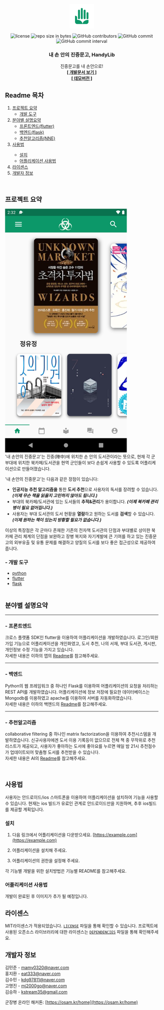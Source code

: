 <div id="top"></div>

<!-- PROJECT LOGO -->
<br />
<div align="center">
  <a href="https://github.com/osamhack2021/AI_APP_handylib_devlib">
    <img src="images/logo.png" alt="Logo" width="80" height="80">
  </a>

![license](https://img.shields.io/github/license/osamhack2021/AI_APP_handylib_devlib.svg)
![repo size in bytes](https://img.shields.io/github/repo-size/osamhack2021/AI_APP_handylib_devlib.svg)
![GitHub contributors](https://img.shields.io/github/contributors/osamhack2021/AI_APP_handylib_devlib.svg)
![GitHub commit](https://img.shields.io/github/last-commit/osamhack2021/AI_APP_handylib_devlib.svg)
![GitHub commit interval](https://img.shields.io/github/commit-activity/w/osamhack2021/AI_APP_handylib_devlib.svg)

  <h3 align="center">내 손 안의 진중문고, HandyLib</h3>

  <p align="center">
    진중문고를 내 손안으로!
    <br />
    <a href="https://humdrum-anise-0dc.notion.site/DevLib-0960a793aa544b2bbc3038d309ad2c47"><strong>[ 개발문서 보기 ]</strong></a>
    <br />
    <a href="https://github.com/othneildrew/Best-README-Template"><strong>[ 데모버전 ]</strong></a>
  </p>
</div>

<!-- TABLE OF CONTENTS -->

## Readme 목차

  <ol>
    <li>
      <a href="#프로젝트-요약">프로젝트 요약</a>
      <ul>
        <li><a href="#개발-도구">개발 도구</a></li>
      </ul>
    </li>
    <li>
      <a href="#분야별-설명요약">분야별 설명요약</a>
      <ul>
        <li><a href="#프론트엔드">프론트엔드(flutter)</a></li>
        <li><a href="#백엔드">백엔드(flask)</a></li>
        <li><a href="#추천알고리즘">추천알고리즘(NNE)</a></li>
      </ul>
    </li>
    <li><a href="#사용법">사용법</a></li>
    <ul>
        <li><a href="#설치">설치</a></li>
        <li><a href="#어플리케이션-사용법">어플리케이션 사용법</a></li>
      </ul>
    <li><a href="#라이센스">라이센스</a></li>
    <li><a href="#개발자-정보">개발자 정보</a></li>
  </ol>

<!-- ABOUT THE PROJECT -->
<br/>

## 프로젝트 요약

<img src="images/sample.png" alt="Logo" height=800>
</br>
'내 손안의 진중문고'는 진중(陣中)에 위치한 손 안의 도서관이라는 뜻으로, 현재 각 군부대에 위치한 북카페/도서관을 현역 군인들이 보다 손쉽게 사용할 수 있도록 어플리케이션으로 만들어졌습니다.

'내 손안의 진중문고'는 다음과 같은 장점이 있습니다:

- **인공지능 추천 알고리즘을** 통한 **도서 추천**으로 사용자의 독서를 장려할 수 있습니다. ***(이제 무슨 책을 읽을지 고민하지 않아도 됩니다.)***
- 부대의 북카페/도서관에 있는 도서들의 **추적&관리**가 용이합니다. ***(이제 북카페 관리병이 필요 없어집니다.)***
- 사용자는 부대 도서관의 도서 현황을 **열람**하고 원하는 도서를 **검색**할 수 있습니다.***(이제 원하는 책이 있는지 방황할 필요가 없습니다.)***

이상의 특장점은 각 군마다 존재한 기존의 전자책 도서관의 단점과 부대별로 상이한 북카페 관리 체계의 단점을 보완하고 장병 복지와 자기계발에 큰 기여를 하고 있는 진중문고의 외부유출 및 유통 문제를 해결하고 양질의 도서를 보다 좋은 접근성으로 제공하여 줍니다.

### - 개발 도구

- [python](https://www.python.org/)
- [flutter](https://flutter-ko.dev/)
- [flask](https://flask.palletsprojects.com/en/2.0.x/)
<br/><br/>
<!-- GETTING STARTED -->

## 분야별 설명요약

---

### - 프론트엔드

크로스 플랫폼 SDK인 flutter을 이용하여 어플리케이션을 개발하였습니다. 로그인/회원가입 기능으로 어플리케이션을 개인화였고, 도서 추천, 나의 서재, 부대 도서관, 게시판, 개인정보 수정 기능을 가지고 있습니다.<br/>
자세한 내용은 이하의 앱의 [Readme](https://github.com/osamhack2021/AI_APP_handylib_devlib/tree/main/app)를 참고해주세요.

---

### - 백엔드

Python의 웹 프레임워크 중 하나인 Flask를 이용하여 어플리케이션의 요청을 처리하는 REST API를 개발하였습니다. 어플리케이션에 정보 저장에 필요한 데이터베이스는 Mongodb를 이용하였고 apache를 이용하여 서버를 자동화하였습니다.<br/>
자세한 내용은 이하의 백엔드의 [Readme](https://github.com/osamhack2021/AI_APP_handylib_devlib/blob/main/App(BE))를 참고해주세요.

---

### - 추천알고리즘

collaborative filtering 중 하나인 matrix factorization을 이용하여 추천시스템을 개발하였습니다. 신규사용자에겐 도서 이용 기록등이 없으므로 전체 책 중 무작위로 추천리스트가 제공되고, 사용자가 좋아하는 도서에 좋아요를 누르면 매일 밤 21시 추천점수가 업데이트되어 맞춤형 도서를 추천받을 수 있습니다.<br/>
자세한 내용은 AI의 [Readme](https://github.com/osamhack2021/AI_APP_handylib_devlib/tree/main/recommendation)를 참고해주세요.

</br>

## 사용법

사용자는 안드로이드/ios 스마트폰을 이용하여 어플리케이션을 설치하여 기능을 사용할 수 있습니다. 현재는 ios 빌드가 유료인 관계로 안드로이드만을 지원하며, 추후 ios빌드를 제공할 계획입니다.

### 설치

1. 다음 링크에서 어플리케이션을 다운받으세요. [https://example.com](https://example.com)
2. 어플리케이션을 설치해 주세요.

3. 어플리케이션의 권한을 설정해 주세요.

각 기능별 개발을 위한 설치방법은 기능별 README를 참고해주세요.

<!-- USAGE EXAMPLES -->

### 어플리케이션 사용법

개발이 완료된 후 이미지가 추가 될 예정입니다.

<!-- LICENSE -->

## 라이센스

MIT라이센스가 적용되었습니다. [`LICENSE`](https://github.com/osamhack2021/AI_APP_handylib_devlib/blob/main/LICENSE) 파일을 통해 확인할 수 있습니다. 프로젝트에 사용된 오픈소스 라이브러리에 대한 라이센스는 [`DEPENDENCIES`](https://github.com/osamhack2021/AI_APP_handylib_devlib/blob/main/DEPENDENCIES) 파일을 통해 확인해주세요.

<!-- CONTACT -->

## 개발자 정보

김민준 - mamy0320@naver.com</br>
홍지환 - eat333@naver.com </br>
김수민 - kdg97811@naver.com</br>
고명진 - mj2000go@naver.com</br>
김승하 - kstream35@gmail.com</br>

군장병 온라인 해커톤: [https://osam.kr/home](https://osam.kr/home)
